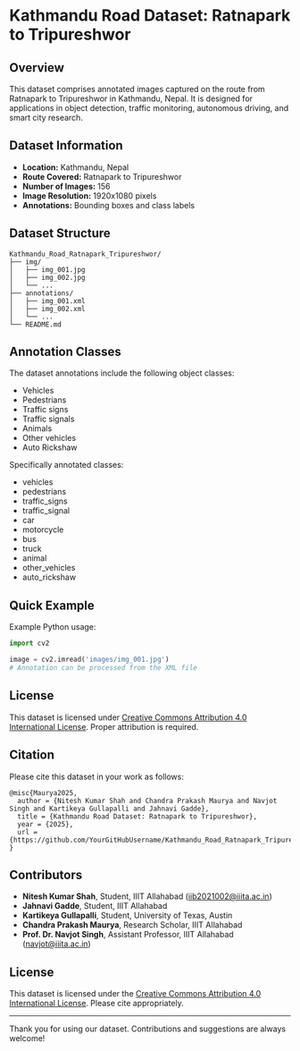 # Kathmandu Road Dataset: Ratnapark to Tripureshwor

## Overview

This dataset comprises annotated images captured on the route from Ratnapark to Tripureshwor in Kathmandu, Nepal. It is designed for applications in object detection, traffic monitoring, autonomous driving, and smart city research.

## Dataset Information

- **Location:** Kathmandu, Nepal
- **Route Covered:** Ratnapark to Tripureshwor
- **Number of Images:** 156
- **Image Resolution:** 1920x1080 pixels
- **Annotations:** Bounding boxes and class labels

## Dataset Structure

```
Kathmandu_Road_Ratnapark_Tripureshwor/
├── img/
│   ├── img_001.jpg
│   ├── img_002.jpg
│   └── ...
├── annotations/
│   ├── img_001.xml
│   ├── img_002.xml
│   └── ...
└── README.md
```

## Annotation Classes

The dataset annotations include the following object classes:

- Vehicles
- Pedestrians
- Traffic signs
- Traffic signals
- Animals
- Other vehicles
- Auto Rickshaw

Specifically annotated classes:

- vehicles
- pedestrians
- traffic\_signs
- traffic\_signal
- car
- motorcycle
- bus
- truck
- animal
- other\_vehicles
- auto\_rickshaw

## Quick Example

Example Python usage:

```python
import cv2

image = cv2.imread('images/img_001.jpg')
# Annotation can be processed from the XML file
```

## License

This dataset is licensed under [Creative Commons Attribution 4.0 International License](https://creativecommons.org/licenses/by/4.0/). Proper attribution is required.

## Citation

Please cite this dataset in your work as follows:

```
@misc{Maurya2025,
  author = {Nitesh Kumar Shah and Chandra Prakash Maurya and Navjot Singh and Kartikeya Gullapalli and Jahnavi Gadde},
  title = {Kathmandu Road Dataset: Ratnapark to Tripureshwor},
  year = {2025},
  url = {https://github.com/YourGitHubUsername/Kathmandu_Road_Ratnapark_Tripureshwor}
}
```

## Contributors

- **Nitesh Kumar Shah**, Student, IIIT Allahabad ([iib2021002@iiita.ac.in](mailto\:iib2021002@iiita.ac.in))
- **Jahnavi Gadde**, Student, IIIT Allahabad
- **Kartikeya Gullapalli**, Student, University of Texas, Austin
- **Chandra Prakash Maurya**, Research Scholar, IIIT Allahabad 
- **Prof. Dr. Navjot Singh**, Assistant Professor, IIIT Allahabad ([navjot@iiita.ac.in](mailto\:navjot@iiita.ac.in))

## License

This dataset is licensed under the [Creative Commons Attribution 4.0 International License](https://creativecommons.org/licenses/by/4.0/). Please cite appropriately.

---

Thank you for using our dataset. Contributions and suggestions are always welcome!

